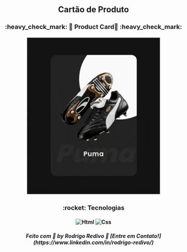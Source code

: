 ###### <h2 align="center">Cartão de Produto</h2>

<h3 align="center"> 
	:heavy_check_mark: 🚀 Product Card🚀 :heavy_check_mark:
</h3>

<h4 align="center">
    <img alt="productCard" title="Cartão de produto" src="https://raw.githubusercontent.com/RodrigoRedivo/product-Card/master/images/product-Card.gif" width="350px" />
</h4>

<h3 align="center"> 
	:rocket: Tecnologias 
</h3>

<h4 align="center">
  <img alt="Html" title="Html" src="https://cdn.pixabay.com/photo/2017/08/05/11/16/logo-2582748_960_720.png" width="80px" />
  <img alt="Css" title="Css" src="https://cdn.pixabay.com/photo/2017/08/05/11/16/logo-2582747_960_720.png" width="80px" />
</h4>

<h5 align="center"> 
Feito com 💜 by Rodrigo Redivo 🤝 [Entre em Contato!](https://www.linkedin.com/in/rodrigo-redivo/)
</h5>
